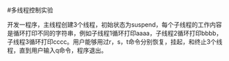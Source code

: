 #多线程控制实验

开发一程序，主线程创建3个线程，初始状态为suspend，每个子线程的工作内容是循环打印不同的字符串，例如子线程1循环打印aaaa，子线程2循环打印bbbb，子线程3循环打印cccc。用户能够用过r，s，t命令分别恢复，挂起，和终止3个线程，直到用户输入q命令，程序退出。
